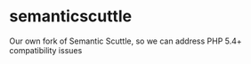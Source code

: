 # semanticscuttle
Our own fork of Semantic Scuttle, so we can address PHP 5.4+ compatibility issues
